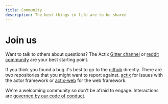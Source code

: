 ```yaml
---
title: Community
description: The best things in life are to be shared
---
```


# Join us

Want to talk to others about questions? The Actix [Gitter channel](https://gitter.im/actix/actix) or
[reddit community](https://www.reddit.com/r/actix/) are your best starting point.

If you think you found a bug it's best to go to the [github](https://github.com/actix) directly.
There are two repositories that you might want to report against.
[actix](https://github.com/actix/actix) for issues with the actor framework or
[actix-web](https://github.com/actix/actix-web) for the web framework.

We're a welcoming community so don't be afraid to engage. Interactions are
[governed by our code of conduct](coc/).

